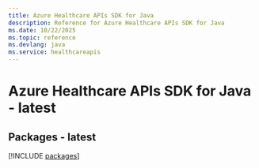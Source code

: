 ```yaml
---
title: Azure Healthcare APIs SDK for Java
description: Reference for Azure Healthcare APIs SDK for Java
ms.date: 10/22/2025
ms.topic: reference
ms.devlang: java
ms.service: healthcareapis
---
```

# Azure Healthcare APIs SDK for Java - latest
## Packages - latest
[!INCLUDE [packages](healthcare-apis-index.md)]